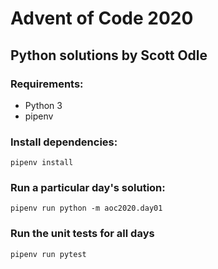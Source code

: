 # Advent of Code 2020
## Python solutions by Scott Odle

### Requirements:
- Python 3
- pipenv

### Install dependencies:
```shell script
pipenv install
```

### Run a particular day's solution:
```shell script
pipenv run python -m aoc2020.day01
```

### Run the unit tests for all days
```shell script
pipenv run pytest
```
